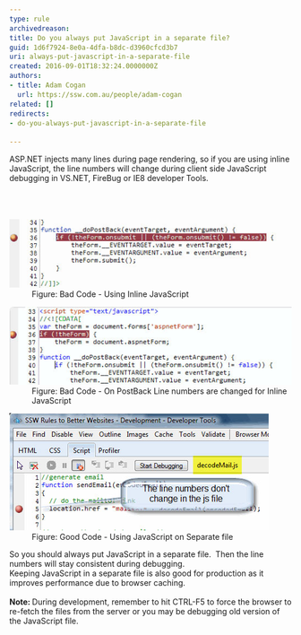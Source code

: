 ```yaml
---
type: rule
archivedreason: 
title: Do you always put JavaScript in a separate file?
guid: 1d6f7924-8e0a-4dfa-b8dc-d3960cfcd3b7
uri: always-put-javascript-in-a-separate-file
created: 2016-09-01T18:32:24.0000000Z
authors:
- title: Adam Cogan
  url: https://ssw.com.au/people/adam-cogan
related: []
redirects:
- do-you-always-put-javascript-in-a-separate-file

---
```



ASP.NET injects many lines during page rendering, so if you are using inline JavaScript, the line numbers will change during client side JavaScript debugging in VS.NET, FireBug or IE8 developer Tools.<br>​​​<br>
<br><excerpt class='endintro'></excerpt><br>
<dl class="badImage"><dt><img src="JavaScriptBad1.jpg" alt="JavaScriptBad1.jpg" /></dt><dd>Figure: Bad Code - Using Inline JavaScript</dd></dl><dl class="badImage"><dt><img src="JavaScriptBad.jpg" alt="JavaScriptBad.jpg" /></dt><dd>Figure: Bad Code - On PostBack Line numbers are changed for Inline JavaScript</dd></dl><dl class="goodImage"><dt><img src="JavaScriptGood.jpg" alt="JavaScriptGood.jpg" /></dt><dd>Figure: Good Code - Using JavaScript on Separate file ​<br></dd></dl><p>So you should always put JavaScript in a separate file.  Then the line numbers will stay consistent during debugging. <br>Keeping JavaScript in a separate file is also good for production as it improves performance due to browser caching. <br><br><b>Note: </b>During development, remember to hit CTRL-F5 to force the browser to re-fetch the files from the server or you may be debugging old version of the JavaScript file.</p>


